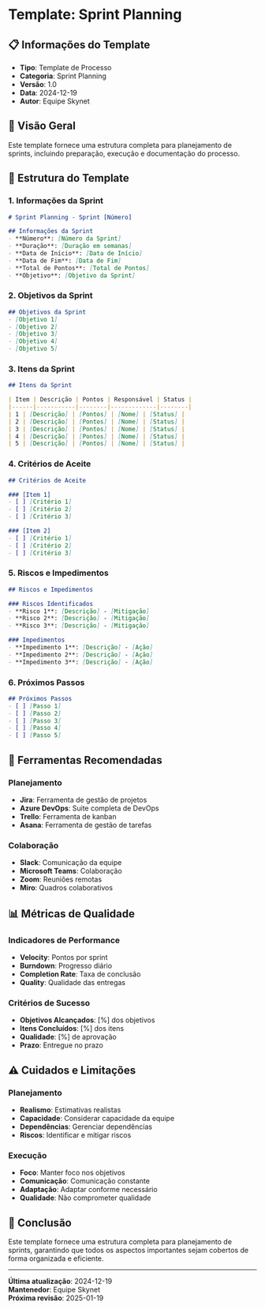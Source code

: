 # Template: Sprint Planning

## 📋 **Informações do Template**
- **Tipo**: Template de Processo
- **Categoria**: Sprint Planning
- **Versão**: 1.0
- **Data**: 2024-12-19
- **Autor**: Equipe Skynet

## 🎯 **Visão Geral**

Este template fornece uma estrutura completa para planejamento de sprints, incluindo preparação, execução e documentação do processo.

## 📐 **Estrutura do Template**

### **1. Informações da Sprint**
```markdown
# Sprint Planning - Sprint [Número]

## Informações da Sprint
- **Número**: [Número da Sprint]
- **Duração**: [Duração em semanas]
- **Data de Início**: [Data de Início]
- **Data de Fim**: [Data de Fim]
- **Total de Pontos**: [Total de Pontos]
- **Objetivo**: [Objetivo da Sprint]
```

### **2. Objetivos da Sprint**
```markdown
## Objetivos da Sprint
- [Objetivo 1]
- [Objetivo 2]
- [Objetivo 3]
- [Objetivo 4]
- [Objetivo 5]
```

### **3. Itens da Sprint**
```markdown
## Itens da Sprint

| Item | Descrição | Pontos | Responsável | Status |
|------|-----------|--------|-------------|--------|
| 1 | [Descrição] | [Pontos] | [Nome] | [Status] |
| 2 | [Descrição] | [Pontos] | [Nome] | [Status] |
| 3 | [Descrição] | [Pontos] | [Nome] | [Status] |
| 4 | [Descrição] | [Pontos] | [Nome] | [Status] |
| 5 | [Descrição] | [Pontos] | [Nome] | [Status] |
```

### **4. Critérios de Aceite**
```markdown
## Critérios de Aceite

### [Item 1]
- [ ] [Critério 1]
- [ ] [Critério 2]
- [ ] [Critério 3]

### [Item 2]
- [ ] [Critério 1]
- [ ] [Critério 2]
- [ ] [Critério 3]
```

### **5. Riscos e Impedimentos**
```markdown
## Riscos e Impedimentos

### Riscos Identificados
- **Risco 1**: [Descrição] - [Mitigação]
- **Risco 2**: [Descrição] - [Mitigação]
- **Risco 3**: [Descrição] - [Mitigação]

### Impedimentos
- **Impedimento 1**: [Descrição] - [Ação]
- **Impedimento 2**: [Descrição] - [Ação]
- **Impedimento 3**: [Descrição] - [Ação]
```

### **6. Próximos Passos**
```markdown
## Próximos Passos
- [ ] [Passo 1]
- [ ] [Passo 2]
- [ ] [Passo 3]
- [ ] [Passo 4]
- [ ] [Passo 5]
```

## 🔧 **Ferramentas Recomendadas**

### **Planejamento**
- **Jira**: Ferramenta de gestão de projetos
- **Azure DevOps**: Suite completa de DevOps
- **Trello**: Ferramenta de kanban
- **Asana**: Ferramenta de gestão de tarefas

### **Colaboração**
- **Slack**: Comunicação da equipe
- **Microsoft Teams**: Colaboração
- **Zoom**: Reuniões remotas
- **Miro**: Quadros colaborativos

## 📊 **Métricas de Qualidade**

### **Indicadores de Performance**
- **Velocity**: Pontos por sprint
- **Burndown**: Progresso diário
- **Completion Rate**: Taxa de conclusão
- **Quality**: Qualidade das entregas

### **Critérios de Sucesso**
- **Objetivos Alcançados**: [%] dos objetivos
- **Itens Concluídos**: [%] dos itens
- **Qualidade**: [%] de aprovação
- **Prazo**: Entregue no prazo

## ⚠️ **Cuidados e Limitações**

### **Planejamento**
- **Realismo**: Estimativas realistas
- **Capacidade**: Considerar capacidade da equipe
- **Dependências**: Gerenciar dependências
- **Riscos**: Identificar e mitigar riscos

### **Execução**
- **Foco**: Manter foco nos objetivos
- **Comunicação**: Comunicação constante
- **Adaptação**: Adaptar conforme necessário
- **Qualidade**: Não comprometer qualidade

## 🎯 **Conclusão**

Este template fornece uma estrutura completa para planejamento de sprints, garantindo que todos os aspectos importantes sejam cobertos de forma organizada e eficiente.

---

**Última atualização**: 2024-12-19  
**Mantenedor**: Equipe Skynet  
**Próxima revisão**: 2025-01-19
